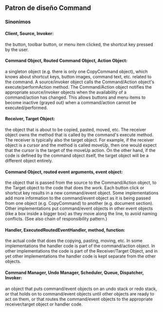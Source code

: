 ## Patron de diseño Command

### Sinonimos

#### Client, Source, Invoker: 
the button, toolbar button, or menu item clicked, the shortcut key pressed by the user.
#### Command Object, Routed Command Object, Action Object: 
a singleton object (e.g. there is only one CopyCommand object), which knows about shortcut keys, button images, command text, etc. related to the command. A source/invoker object calls the Command/Action object's execute/performAction method. The Command/Action object notifies the appropriate source/invoker objects when the availability of a command/action has changed. This allows buttons and menu items to become inactive (grayed out) when a command/action cannot be executed/performed.
#### Receiver, Target Object: 
the object that is about to be copied, pasted, moved, etc. The receiver object owns the method that is called by the command's execute method. The receiver is typically also the target object. For example, if the receiver object is a cursor and the method is called moveUp, then one would expect that the cursor is the target of the moveUp action. On the other hand, if the code is defined by the command object itself, the target object will be a different object entirely.
#### Command Object, routed event arguments, event object: 
the object that is passed from the source to the Command/Action object, to the Target object to the code that does the work. Each button click or shortcut key results in a new command/event object. Some implementations add more information to the command/event object as it is being passed from one object (e.g. CopyCommand) to another (e.g. document section). Other implementations put command/event objects in other event objects (like a box inside a bigger box) as they move along the line, to avoid naming conflicts. (See also chain of responsibility pattern.)
#### Handler, ExecutedRoutedEventHandler, method, function: 
the actual code that does the copying, pasting, moving, etc. In some implementations the handler code is part of the command/action object. In other implementations the code is part of the Receiver/Target Object, and in yet other implementations the handler code is kept separate from the other objects.
#### Command Manager, Undo Manager, Scheduler, Queue, Dispatcher, Invoker: 
an object that puts command/event objects on an undo stack or redo stack, or that holds on to command/event objects until other objects are ready to act on them, or that routes the command/event objects to the appropriate receiver/target object or handler code.